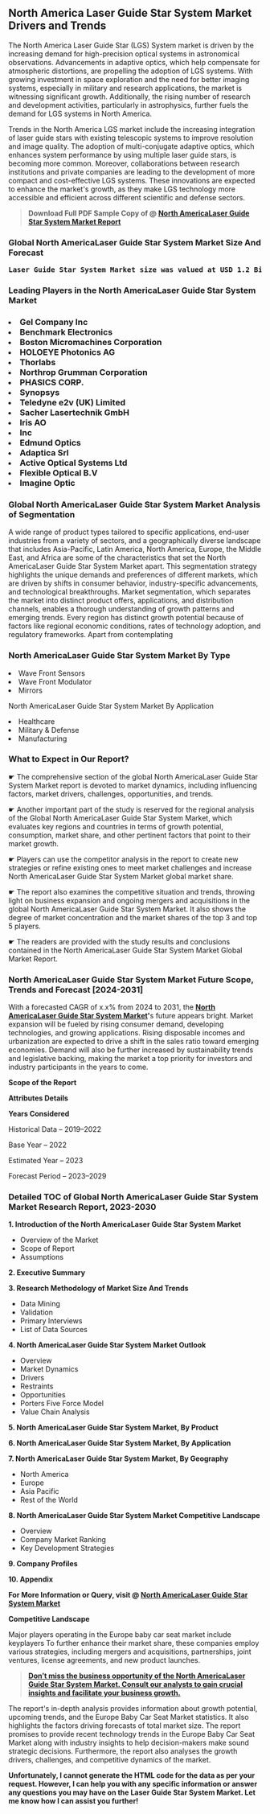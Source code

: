 <p> <h2>North America Laser Guide Star System Market Drivers and Trends</h2><p>The North America Laser Guide Star (LGS) System market is driven by the increasing demand for high-precision optical systems in astronomical observations. Advancements in adaptive optics, which help compensate for atmospheric distortions, are propelling the adoption of LGS systems. With growing investment in space exploration and the need for better imaging systems, especially in military and research applications, the market is witnessing significant growth. Additionally, the rising number of research and development activities, particularly in astrophysics, further fuels the demand for LGS systems in North America.</p><p>Trends in the North America LGS market include the increasing integration of laser guide stars with existing telescopic systems to improve resolution and image quality. The adoption of multi-conjugate adaptive optics, which enhances system performance by using multiple laser guide stars, is becoming more common. Moreover, collaborations between research institutions and private companies are leading to the development of more compact and cost-effective LGS systems. These innovations are expected to enhance the market's growth, as they make LGS technology more accessible and efficient across different scientific and defense sectors.</p></p><blockquote id="" class=""><strong>Download Full PDF Sample Copy of @&nbsp;<a href="https://www.verifiedmarketreports.com/download-sample/?rid=459410&utm_source=GitHub-Jan&utm_medium=264" target="_blank">North AmericaLaser Guide Star System Market Report</a>&nbsp;&nbsp;</strong></blockquote><h3 id="" class=""><strong>Global&nbsp;North AmericaLaser Guide Star System Market Size And Forecast</strong></h3><pre class="reader-text-block__code-block"><strong>Laser Guide Star System Market size was valued at USD 1.2 Billion in 2022 and is projected to reach USD 2.5 Billion by 2030, growing at a CAGR of 10.2% from 2024 to 2030.</strong></pre><h3 id="" class="">Leading Players in the&nbsp;North AmericaLaser Guide Star System Market</h3><h3 class=""></Li><Li>Gel Company Inc</Li><Li> Benchmark Electronics</Li><Li> Boston Micromachines Corporation</Li><Li> HOLOEYE Photonics AG</Li><Li> Thorlabs</Li><Li> Northrop Grumman Corporation</Li><Li> PHASICS CORP.</Li><Li> Synopsys</Li><Li> Teledyne e2v (UK) Limited</Li><Li> Sacher Lasertechnik GmbH</Li><Li> Iris AO</Li><Li> Inc</Li><Li> Edmund Optics</Li><Li> Adaptica Srl</Li><Li> Active Optical Systems Ltd</Li><Li> Flexible Optical B.V</Li><Li> Imagine Optic</h3><h3 id="" class="">Global&nbsp;North AmericaLaser Guide Star System Market Analysis of Segmentation</h3><p id="" class="">A wide range of product types tailored to specific applications, end-user industries from a variety of sectors, and a geographically diverse landscape that includes Asia-Pacific, Latin America, North America, Europe, the Middle East, and Africa are some of the characteristics that set the North AmericaLaser Guide Star System Market apart. This segmentation strategy highlights the unique demands and preferences of different markets, which are driven by shifts in consumer behavior, industry-specific advancements, and technological breakthroughs. Market segmentation, which separates the market into distinct product offers, applications, and distribution channels, enables a thorough understanding of growth patterns and emerging trends. Every region has distinct growth potential because of factors like regional economic conditions, rates of technology adoption, and regulatory frameworks. Apart from contemplating</p><h3 id="" class="">North AmericaLaser Guide Star System Market&nbsp;By Type</h3><p></Li><Li>Wave Front Sensors</Li><Li> Wave Front Modulator</Li><Li> Mirrors</p><div class="" data-test-id=""><p>North AmericaLaser Guide Star System Market&nbsp;By Application</p></div><p class=""></Li><Li>Healthcare</Li><Li> Military & Defense</Li><Li> Manufacturing</p><div class="" data-test-id=""><h3><span class="">What to Expect in Our Report?</span></h3></div><div class="" data-test-id=""><p><span class="">☛ The comprehensive section of the global North AmericaLaser Guide Star System Market report is devoted to market dynamics, including influencing factors, market drivers, challenges, opportunities, and trends.</span></p></div><div class="" data-test-id=""><p><span class="">☛ Another important part of the study is reserved for the regional analysis of the Global North AmericaLaser Guide Star System Market, which evaluates key regions and countries in terms of growth potential, consumption, market share, and other pertinent factors that point to their market growth.</span></p></div><div class="" data-test-id=""><p><span class="">☛ Players can use the competitor analysis in the report to create new strategies or refine existing ones to meet market challenges and increase North AmericaLaser Guide Star System Market global market share.</span></p></div><div class="" data-test-id=""><p><span class="">☛ The report also examines the competitive situation and trends, throwing light on business expansion and ongoing mergers and acquisitions in the global North AmericaLaser Guide Star System Market. It also shows the degree of market concentration and the market shares of the top 3 and top 5 players.</span></p></div><div class="" data-test-id=""><p><span class="">☛ The readers are provided with the study results and conclusions contained in the North AmericaLaser Guide Star System Market Global Market Report.</span></p></div><div class="" data-test-id=""><h3><span class="">North AmericaLaser Guide Star System Market Future Scope, Trends and Forecast [2024-2031]</span></h3></div><div class="" data-test-id=""><p><span class="">With a forecasted CAGR of x.x% from 2024 to 2031, the <strong><a href="https://www.verifiedmarketreports.com/download-sample/?rid=459410&utm_source=GitHub-Jan&utm_medium=264" target="_blank">North AmericaLaser Guide Star System Market</a>'</strong>s future appears bright. Market expansion will be fueled by rising consumer demand, developing technologies, and growing applications. Rising disposable incomes and urbanization are expected to drive a shift in the sales ratio toward emerging economies. Demand will also be further increased by sustainability trends and legislative backing, making the market a top priority for investors and industry participants in the years to come.</span></p><p id="ember66" class="ember-view reader-text-block__paragraph"><strong>Scope of the Report</strong></p><p id="ember67" class="ember-view reader-text-block__paragraph"><strong>Attributes Details</strong></p><p id="ember68" class="ember-view reader-text-block__paragraph"><strong>Years Considered</strong></p><p id="ember69" class="ember-view reader-text-block__paragraph">Historical Data &ndash; 2019&ndash;2022</p><p id="ember70" class="ember-view reader-text-block__paragraph">Base Year &ndash; 2022</p><p id="ember71" class="ember-view reader-text-block__paragraph">Estimated Year &ndash; 2023</p><p id="ember72" class="ember-view reader-text-block__paragraph">Forecast Period &ndash; 2023&ndash;2029</p></div><h3 id="" class="">Detailed TOC of Global North AmericaLaser Guide Star System Market Research Report, 2023-2030</h3><p id="" class=""><strong>1. Introduction of the North AmericaLaser Guide Star System Market</strong></p><ul><li>Overview of the Market</li><li>Scope of Report</li><li>Assumptions</li></ul><p id="" class=""><strong>2. Executive Summary</strong></p><p id="" class=""><strong>3. Research Methodology of Market Size And Trends</strong></p><ul><li>Data Mining</li><li>Validation</li><li>Primary Interviews</li><li>List of Data Sources</li></ul><p id="" class=""><strong>4. North AmericaLaser Guide Star System Market Outlook</strong></p><ul><li>Overview</li><li>Market Dynamics</li><li>Drivers</li><li>Restraints</li><li>Opportunities</li><li>Porters Five Force Model</li><li>Value Chain Analysis</li></ul><p id="" class=""><strong>5. North AmericaLaser Guide Star System Market, By Product</strong></p><p id="" class=""><strong>6. North AmericaLaser Guide Star System Market, By Application</strong></p><p id="" class=""><strong>7. North AmericaLaser Guide Star System Market, By Geography</strong></p><ul><li>North America</li><li>Europe</li><li>Asia Pacific</li><li>Rest of the World</li></ul><p id="" class=""><strong>8. North AmericaLaser Guide Star System Market Competitive Landscape</strong></p><ul><li>Overview</li><li>Company Market Ranking</li><li>Key Development Strategies</li></ul><p id="" class=""><strong>9. Company Profiles</strong></p><p id="" class=""><strong>10. Appendix</strong></p><p><strong>For More Information or Query, visit&nbsp;@ <a href="https://www.verifiedmarketreports.com/product/laser-guide-star-system-market/" target="_blank">North AmericaLaser Guide Star System Market</a></strong></p><p id="ember61" class="ember-view reader-text-block__paragraph"><strong>Competitive Landscape</strong></p><p id="ember62" class="ember-view reader-text-block__paragraph">Major players operating in the Europe baby car seat market include keyplayers To further enhance their market share, these companies employ various strategies, including mergers and acquisitions, partnerships, joint ventures, license agreements, and new product launches.</p><blockquote id="ember63" class="ember-view reader-text-block__blockquote"><strong><a href="https://www.verifiedmarketreports.com/download-sample/?rid=459410&utm_source=GitHub-Jan&utm_medium=264" target="_blank">Don&rsquo;t miss the business opportunity of the North AmericaLaser Guide Star System Market. Consult our analysts to gain crucial insights and facilitate your business growth.</a></strong></blockquote><p id="ember64" class="ember-view reader-text-block__paragraph">The report's in-depth analysis provides information about growth potential, upcoming trends, and the Europe Baby Car Seat Market statistics. It also highlights the factors driving forecasts of total market size. The report promises to provide recent technology trends in the Europe Baby Car Seat Market along with industry insights to help decision-makers make sound strategic decisions. Furthermore, the report also analyses the growth drivers, challenges, and competitive dynamics of the market.</p><p class="ember-view reader-text-block__paragraph"><strong>Unfortunately, I cannot generate the HTML code for the data as per your request. However, I can help you with any specific information or answer any questions you may have on the Laser Guide Star System Market. Let me know how I can assist you further!</strong></p>
